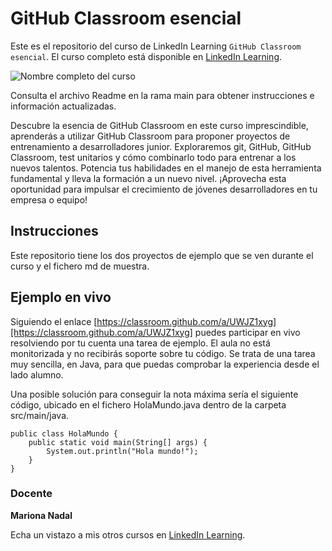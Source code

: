 # GitHub Classroom esencial

Este es el repositorio del curso de LinkedIn Learning `GitHub Classroom esencial`. El curso completo está disponible en [LinkedIn Learning][lil-course-url].

![Nombre completo del curso][lil-thumbnail-url] 

Consulta el archivo Readme en la rama main para obtener instrucciones e información actualizadas.

Descubre la esencia de GitHub Classroom en este curso imprescindible, aprenderás a utilizar GitHub Classroom para proponer proyectos de entrenamiento a desarrolladores junior. Exploraremos git, GitHub, GitHub Classroom, test unitarios y cómo combinarlo todo para entrenar a los nuevos talentos. Potencia tus habilidades en el manejo de esta herramienta fundamental y lleva la formación a un nuevo nivel. ¡Aprovecha esta oportunidad para impulsar el crecimiento de jóvenes desarrolladores en tu empresa o equipo!

## Instrucciones

Este repositorio tiene los dos proyectos de ejemplo que se ven durante el curso y el fichero md de muestra.

## Ejemplo en vivo

Siguiendo el enlace [https://classroom.github.com/a/UWJZ1xyg][https://classroom.github.com/a/UWJZ1xyg] puedes participar en vivo resolviendo por tu cuenta una tarea de ejemplo. El aula no está monitorizada y no recibirás soporte sobre tu código. Se trata de una tarea muy sencilla, en Java, para que puedas comprobar la experiencia desde el lado alumno.

Una posible solución para conseguir la nota máxima sería el siguiente código, ubicado en el fichero HolaMundo.java dentro de la carpeta src/main/java.

~~~
public class HolaMundo {
	public static void main(String[] args) {
		System.out.println("Hola mundo!");
	}
}
~~~

### Docente

**Mariona Nadal**

Echa un vistazo a mis otros cursos en [LinkedIn Learning](https://www.linkedin.com/learning/instructors/mariona-nadal).

[0]: # (Replace these placeholder URLs with actual course URLs)
[lil-course-url]: https://www.linkedin.com
[lil-thumbnail-url]: https:

[1]: # (End of ES-Instruction ###############################################################################################)
